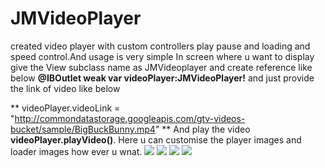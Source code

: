 # JMVideoPlayer
created video player with custom controllers play pause and loading and speed control.And usage is very simple 
In screen where u want to display give the View subclass name as JMVideoplayer
and create reference like below
    **@IBOutlet weak var videoPlayer:JMVideoPlayer!**
    and just provide the link of video like below
    
**    videoPlayer.videoLink = "http://commondatastorage.googleapis.com/gtv-videos-bucket/sample/BigBuckBunny.mp4"
**
And play the video **videoPlayer.playVideo()**.
Here u can customise the player images and loader images how ever u wnat.
![](Images/loading.png) ![](Images/Speed.png)
![](Images/potriatPlay.png)
![](Images/LandscapePlay.png)
